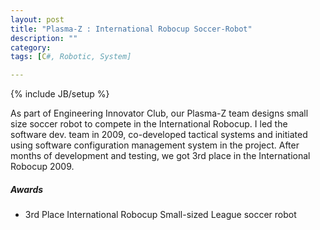 ```yaml
---
layout: post
title: "Plasma-Z : International Robocup Soccer-Robot"
description: ""
category: 
tags: [C#, Robotic, System]

---
```

{% include JB/setup %}

As part of Engineering Innovator Club, our Plasma-Z team designs small size soccer robot to compete in the International Robocup.
I led the software dev. team in 2009, co-developed tactical systems and initiated using software configuration management system in the project.
After months of development and testing, we got 3rd place in the International Robocup 2009.

##### Awards
* 3rd Place International Robocup Small-sized League soccer robot